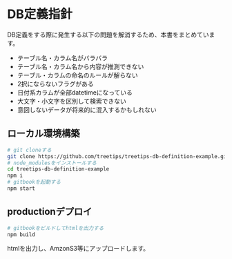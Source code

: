 # DB定義指針

DB定義をする際に発生する以下の問題を解消するため、本書をまとめています。

- テーブル名・カラム名がバラバラ
- テーブル名・カラム名から内容が推測できない
- テーブル・カラムの命名のルールが解らない
- 2択にならないフラグがある
- 日付系カラムが全部datetimeになっている
- 大文字・小文字を区別して検索できない
- 意図しないデータが将来的に混入するかもしれない

## ローカル環境構築

```sh
# git cloneする
git clone https://github.com/treetips/treetips-db-definition-example.git
# node_modulesをインストールする
cd treetips-db-definition-example
npm i
# gitbookを起動する
npm start
```

## productionデプロイ

```sh
# gitbookをビルドしてhtmlを出力する
npm build
```
htmlを出力し、AmzonS3等にアップロードします。
